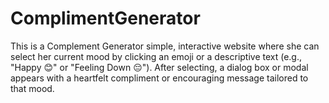# ComplimentGenerator
This is a Complement Generator simple, interactive website where she can select her current mood by clicking an emoji or a descriptive text (e.g., "Happy 😊" or "Feeling Down 😔"). After selecting, a dialog box or modal appears with a heartfelt compliment or encouraging message tailored to that mood.
